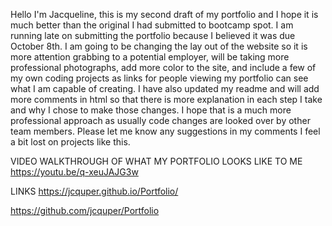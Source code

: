Hello I'm Jacqueline, this is my second draft of my portfolio and I hope it is much better than the original I had submitted to bootcamp spot. I am running late on submitting the portfolio because I believed it was due October 8th. I am going to be changing the lay out of the website so it is more attention grabbing to a potential employer, will be taking more professional photographs, add more color to the site, and include a few of my own coding projects as links for people viewing my portfolio can see what I am capable of creating. I have also updated my readme and will add more comments in html so that there is more explanation in each step I take and why I chose to make those changes. I hope that is a much more professional approach as usually code changes are looked over by other team members. Please let me know any suggestions in my comments I feel a bit lost on projects like this.




VIDEO WALKTHROUGH OF WHAT MY PORTFOLIO LOOKS LIKE TO ME
https://youtu.be/q-xeuJAJG3w




LINKS
https://jcquper.github.io/Portfolio/


https://github.com/jcquper/Portfolio
